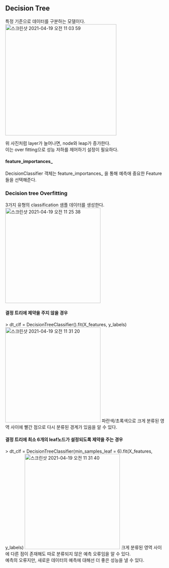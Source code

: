 <h2>Decision Tree</h2>

특정 기준으로 데이터를 구분하는 모델이다.<br>
<img width="350" alt="스크린샷 2021-04-19 오전 11 03 59" src="https://user-images.githubusercontent.com/54436228/115172397-25222a00-a100-11eb-9d9d-be42877dc946.png">

위 사진처럼 layer가 늘어나면, node와 leap가 증가한다.<br>
이는 over fitting으로 성능 저하를 제어하기 설정이 필요하다.<br>

<h4>feature_importances_</h4>
DecisionClassifier 객체는 feature_importances_ 을 통해 예측애 중요한 Feature들을 선택해준다.<br>

<h3>Decision tree Overfitting</h3>

3가지 유형의 classification 샘플 데이터를 생성한다.<br>
<img width="300" alt="스크린샷 2021-04-19 오전 11 25 38" src="https://user-images.githubusercontent.com/54436228/115173405-2fddbe80-a102-11eb-989a-4a2e89fbe053.png">

<h4>결정 트리에 제약을 주지 않을 경우</h4>
> dt_clf = DecisionTreeClassifier().fit(X_features, y_labels)
<img width="300" alt="스크린샷 2021-04-19 오전 11 31 20" src="https://user-images.githubusercontent.com/54436228/115174333-09208780-a104-11eb-99ef-30e7c83ed3a0.png">
파란색/초록색으로 크게 분류된 영역 사이에 빨간 점으로 다시 분류된 경계가 있음을 알 수 있다.


<h4>결정 트리에 최소 6개의 leaf노드가 설정되도록 제약을 주는 경우</h4>
> dt_clf = DecisionTreeClassifier(min_samples_leaf = 6).fit(X_features, y_labels)
<img width="300" alt="스크린샷 2021-04-19 오전 11 31 40" src="https://user-images.githubusercontent.com/54436228/115174342-0de53b80-a104-11eb-9ec4-1f0b7f7841ed.png">
크게 분류된 영역 사이에 다른 점이 존재해도 따로 분류되지 않은 예측 오류임을 알 수 있다.<br>
예측의 오류지만, 새로운 데이터의 예측에 대해선 더 좋은 성능을 낼 수 있다.<br>
